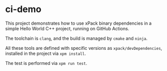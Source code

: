 # ci-demo

This project demonstrates how to use xPack binary dependencies in a
simple Hello World C++ project, running on GitHub Actions.

The toolchain is `clang`, and the build is managed by `cmake` and `ninja`.

All these tools are defined with specific versions as `xpack/devDependencies`,
installed in the project via `xpm install`.

The test is performed via `xpm run test`.
